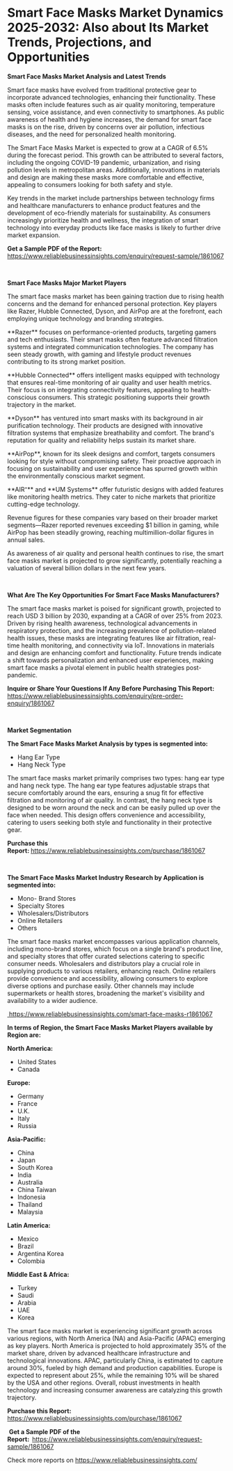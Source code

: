 <p><h1>Smart Face Masks Market Dynamics 2025-2032: Also about Its Market Trends, Projections, and Opportunities</h1></p><p><strong>Smart Face Masks Market Analysis and Latest Trends</strong></p>
<p><p>Smart face masks have evolved from traditional protective gear to incorporate advanced technologies, enhancing their functionality. These masks often include features such as air quality monitoring, temperature sensing, voice assistance, and even connectivity to smartphones. As public awareness of health and hygiene increases, the demand for smart face masks is on the rise, driven by concerns over air pollution, infectious diseases, and the need for personalized health monitoring.</p><p>The Smart Face Masks Market is expected to grow at a CAGR of 6.5% during the forecast period. This growth can be attributed to several factors, including the ongoing COVID-19 pandemic, urbanization, and rising pollution levels in metropolitan areas. Additionally, innovations in materials and design are making these masks more comfortable and effective, appealing to consumers looking for both safety and style.</p><p>Key trends in the market include partnerships between technology firms and healthcare manufacturers to enhance product features and the development of eco-friendly materials for sustainability. As consumers increasingly prioritize health and wellness, the integration of smart technology into everyday products like face masks is likely to further drive market expansion.</p></p>
<p><strong>Get a Sample PDF of the Report:&nbsp;</strong> <a href="https://www.reliablebusinessinsights.com/enquiry/request-sample/1861067?utm_campaign=3383&utm_medium=2&utm_source=Github&utm_content=ia&utm_term=05042025&utm_id=smart-face-masks">https://www.reliablebusinessinsights.com/enquiry/request-sample/1861067</a></p>
<p>&nbsp;</p>
<p><strong>Smart Face Masks Major Market Players</strong></p>
<p><p>The smart face masks market has been gaining traction due to rising health concerns and the demand for enhanced personal protection. Key players like Razer, Hubble Connected, Dyson, and AirPop are at the forefront, each employing unique technology and branding strategies.</p><p>**Razer** focuses on performance-oriented products, targeting gamers and tech enthusiasts. Their smart masks often feature advanced filtration systems and integrated communication technologies. The company has seen steady growth, with gaming and lifestyle product revenues contributing to its strong market position.</p><p>**Hubble Connected** offers intelligent masks equipped with technology that ensures real-time monitoring of air quality and user health metrics. Their focus is on integrating connectivity features, appealing to health-conscious consumers. This strategic positioning supports their growth trajectory in the market.</p><p>**Dyson** has ventured into smart masks with its background in air purification technology. Their products are designed with innovative filtration systems that emphasize breathability and comfort. The brand's reputation for quality and reliability helps sustain its market share.</p><p>**AirPop**, known for its sleek designs and comfort, targets consumers looking for style without compromising safety. Their proactive approach in focusing on sustainability and user experience has spurred growth within the environmentally conscious market segment.</p><p>**AIR⁺** and **UM Systems** offer futuristic designs with added features like monitoring health metrics. They cater to niche markets that prioritize cutting-edge technology.</p><p>Revenue figures for these companies vary based on their broader market segments—Razer reported revenues exceeding $1 billion in gaming, while AirPop has been steadily growing, reaching multimillion-dollar figures in annual sales.</p><p>As awareness of air quality and personal health continues to rise, the smart face masks market is projected to grow significantly, potentially reaching a valuation of several billion dollars in the next few years.</p></p>
<p>&nbsp;</p>
<p><strong>What Are The Key Opportunities For Smart Face Masks Manufacturers?</strong></p>
<p><p>The smart face masks market is poised for significant growth, projected to reach USD 3 billion by 2030, expanding at a CAGR of over 25% from 2023. Driven by rising health awareness, technological advancements in respiratory protection, and the increasing prevalence of pollution-related health issues, these masks are integrating features like air filtration, real-time health monitoring, and connectivity via IoT. Innovations in materials and design are enhancing comfort and functionality. Future trends indicate a shift towards personalization and enhanced user experiences, making smart face masks a pivotal element in public health strategies post-pandemic.</p></p>
<p><strong>Inquire or Share Your Questions If Any Before Purchasing This Report:</strong> <a href="https://www.reliablebusinessinsights.com/enquiry/pre-order-enquiry/1861067?utm_campaign=3383&utm_medium=2&utm_source=Github&utm_content=ia&utm_term=05042025&utm_id=smart-face-masks">https://www.reliablebusinessinsights.com/enquiry/pre-order-enquiry/1861067</a></p>
<p>&nbsp;</p>
<p><strong>Market Segmentation</strong></p>
<p><strong>The Smart Face Masks Market Analysis by types is segmented into:</strong></p>
<p><ul><li>Hang Ear Type</li><li>Hang Neck Type</li></ul></p>
<p><p>The smart face masks market primarily comprises two types: hang ear type and hang neck type. The hang ear type features adjustable straps that secure comfortably around the ears, ensuring a snug fit for effective filtration and monitoring of air quality. In contrast, the hang neck type is designed to be worn around the neck and can be easily pulled up over the face when needed. This design offers convenience and accessibility, catering to users seeking both style and functionality in their protective gear.</p></p>
<p><strong>Purchase this Report:&nbsp;</strong><a href="https://www.reliablebusinessinsights.com/purchase/1861067?utm_campaign=3383&utm_medium=2&utm_source=Github&utm_content=ia&utm_term=05042025&utm_id=smart-face-masks">https://www.reliablebusinessinsights.com/purchase/1861067</a></p>
<p>&nbsp;</p>
<p><strong>The Smart Face Masks Market Industry Research by Application is segmented into:</strong></p>
<p><ul><li>Mono- Brand Stores</li><li>Specialty Stores</li><li>Wholesalers/Distributors</li><li>Online Retailers</li><li>Others</li></ul></p>
<p><p>The smart face masks market encompasses various application channels, including mono-brand stores, which focus on a single brand's product line, and specialty stores that offer curated selections catering to specific consumer needs. Wholesalers and distributors play a crucial role in supplying products to various retailers, enhancing reach. Online retailers provide convenience and accessibility, allowing consumers to explore diverse options and purchase easily. Other channels may include supermarkets or health stores, broadening the market's visibility and availability to a wider audience.</p></p>
<p><a href="https://www.reliablebusinessinsights.com/smart-face-masks-r1861067?utm_campaign=3383&utm_medium=2&utm_source=Github&utm_content=ia&utm_term=05042025&utm_id=smart-face-masks">&nbsp;https://www.reliablebusinessinsights.com/smart-face-masks-r1861067</a></p>
<p><strong>In terms of Region, the Smart Face Masks Market Players available by Region are:</strong></p>
<p>
    <p> <strong> North America: </strong>
        <ul>
            <li>United States</li>
            <li>Canada</li>
        </ul>
        </p> 
    <p> <strong> Europe: </strong>
        <ul>
            <li>Germany</li>
            <li>France</li>
            <li>U.K.</li>
            <li>Italy</li>
            <li>Russia</li>
        </ul>
        </p> 
    <p> <strong> Asia-Pacific: </strong>
        <ul>
            <li>China</li>
            <li>Japan</li>
            <li>South Korea</li>
            <li>India</li>
            <li>Australia</li>
            <li>China Taiwan</li>
            <li>Indonesia</li>
            <li>Thailand</li>
            <li>Malaysia</li>
        </ul>
        </p> 
    <p> <strong> Latin America: </strong>
        <ul>
            <li>Mexico</li>
            <li>Brazil</li>
            <li>Argentina Korea</li>
            <li>Colombia</li>
        </ul>
        </p> 
    <p> <strong> Middle East & Africa: </strong>
        <ul>
            <li>Turkey</li>
            <li>Saudi</li>
            <li>Arabia</li>
            <li>UAE</li>
            <li>Korea</li>
        </ul>
    </p>
    </p>
<p><p>The smart face masks market is experiencing significant growth across various regions, with North America (NA) and Asia-Pacific (APAC) emerging as key players. North America is projected to hold approximately 35% of the market share, driven by advanced healthcare infrastructure and technological innovations. APAC, particularly China, is estimated to capture around 30%, fueled by high demand and production capabilities. Europe is expected to represent about 25%, while the remaining 10% will be shared by the USA and other regions. Overall, robust investments in health technology and increasing consumer awareness are catalyzing this growth trajectory.</p></p>
<p><strong>Purchase this Report: </strong><a href="https://www.reliablebusinessinsights.com/purchase/1861067?utm_campaign=3383&utm_medium=2&utm_source=Github&utm_content=ia&utm_term=05042025&utm_id=smart-face-masks">https://www.reliablebusinessinsights.com/purchase/1861067</a></p>
<p>&nbsp;<strong>Get a Sample PDF of the Report:&nbsp;&nbsp;</strong><a href="https://www.reliablebusinessinsights.com/enquiry/request-sample/1861067?utm_campaign=3383&utm_medium=2&utm_source=Github&utm_content=ia&utm_term=05042025&utm_id=smart-face-masks">https://www.reliablebusinessinsights.com/enquiry/request-sample/1861067</a></p>
<p><strong></strong></p>
<p>Check more reports on <a href="https://www.reliablebusinessinsights.com/?utm_campaign=3383&utm_medium=2&utm_source=Github&utm_content=ia&utm_term=05042025&utm_id=smart-face-masks">https://www.reliablebusinessinsights.com/</a></p>